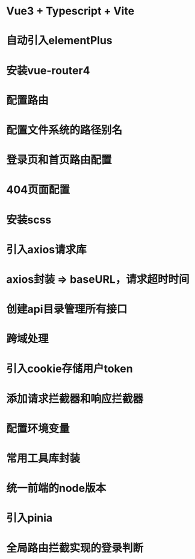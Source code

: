 # Vue3 + Typescript + Vite

# 自动引入elementPlus

# 安装vue-router4

# 配置路由

# 配置文件系统的路径别名

# 登录页和首页路由配置

# 404页面配置

# 安装scss

# 引入axios请求库

# axios封装 => baseURL，请求超时时间

# 创建api目录管理所有接口

# 跨域处理

# 引入cookie存储用户token

# 添加请求拦截器和响应拦截器

# 配置环境变量

# 常用工具库封装

# 统一前端的node版本

# 引入pinia

# 全局路由拦截实现的登录判断